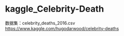 # kaggle_Celebrity-Death

数据集：celebrity_deaths_2016.csv 
https://www.kaggle.com/hugodarwood/celebrity-deaths
